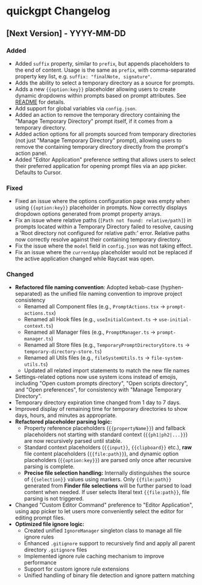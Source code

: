 # quickgpt Changelog

## [Next Version] - YYYY-MM-DD

### Added

- Added `suffix` property, similar to `prefix`, but appends placeholders to the end of content. Usage is the same as `prefix`, with comma-separated property key list, e.g. `suffix: "finalNote, signature"`.
- Adds the ability to select a temporary directory as a source for prompts.
- Adds a new `{{option:key}}` placeholder allowing users to create dynamic dropdowns within prompts based on prompt attributes. See [README](https://github.com/your-repo/quickgpt-raycast#dynamic-options-placeholder-optionkey) for details.
- Add support for global variables via `config.json`.
- Added an action to remove the temporary directory containing the "Manage Temporary Directory" prompt itself, if it comes from a temporary directory.
- Added action options for all prompts sourced from temporary directories (not just "Manage Temporary Directory" prompt), allowing users to remove the containing temporary directory directly from the prompt's action panel.
- Added "Editor Application" preference setting that allows users to select their preferred application for opening prompt files via an app picker. Defaults to Cursor.

### Fixed

- Fixed an issue where the options configuration page was empty when using `{{option:key}}` placeholder in prompts. Now correctly displays dropdown options generated from prompt property arrays.
- Fix an issue where relative paths (`[Path not found: relative/path]`) in prompts located within a Temporary Directory failed to resolve, causing a 'Root directory not configured for relative path:' error. Relative paths now correctly resolve against their containing temporary directory.
- Fix the issue where the `model` field in `config.json` was not taking effect.
- Fix an issue where the `currentApp` placeholder would not be replaced if the active application changed while Raycast was open.

### Changed

- **Refactored file naming convention**: Adopted kebab-case (hyphen-separated) as the unified file naming convention to improve project consistency
  - Renamed all Component files (e.g., `PromptActions.tsx` → `prompt-actions.tsx`)
  - Renamed all Hook files (e.g., `useInitialContext.ts` → `use-initial-context.ts`)
  - Renamed all Manager files (e.g., `PromptManager.ts` → `prompt-manager.ts`)
  - Renamed all Store files (e.g., `TemporaryPromptDirectoryStore.ts` → `temporary-directory-store.ts`)
  - Renamed all Utils files (e.g., `fileSystemUtils.ts` → `file-system-utils.ts`)
  - Updated all related import statements to match the new file names
- Settings-related options now use system icons instead of emojis, including "Open custom prompts directory", "Open scripts directory", and "Open preferences", for consistency with "Manage Temporary Directory".
- Temporary directory expiration time changed from 1 day to 7 days.
- Improved display of remaining time for temporary directories to show days, hours, and minutes as appropriate.
- **Refactored placeholder parsing logic:**
  - Property reference placeholders (`{{propertyName}}`) and fallback placeholders not starting with standard context (`{{ph1|ph2|...}}`) are now recursively parsed until stable.
  - Standard context placeholders (`{{input}}`, `{{clipboard}}` etc.), **raw** file content placeholders (`{{file:path}}`), and dynamic option placeholders (`{{option:key}}`) are parsed only once after recursive parsing is complete.
  - **Precise file selection handling:** Internally distinguishes the source of `{{selection}}` values using markers. Only `{{file:path}}` generated from **Finder file selections** will be further parsed to load content when needed. If user selects literal text `{{file:path}}`, file parsing is not triggered.
- Changed "Custom Editor Command" preference to "Editor Application", using app picker to let users more conveniently select the editor for editing prompt files.
- **Optimized file ignore logic:**
  - Created unified `IgnoreManager` singleton class to manage all file ignore rules
  - Enhanced `.gitignore` support to recursively find and apply all parent directory `.gitignore` files
  - Implemented ignore rule caching mechanism to improve performance
  - Support for custom ignore rule extensions
  - Unified handling of binary file detection and ignore pattern matching
